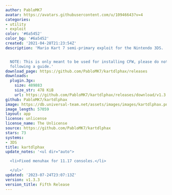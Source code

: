 ```yaml
---
author: PabloMK7
avatar: https://avatars.githubusercontent.com/u/10946643?v=4
categories:
- utility
- exploit
color: '#6a5452'
color_bg: '#6a5452'
created: '2021-04-28T21:23:54Z'
description: 'Mario Kart 7 semi-primary exploit for the Nintendo 3DS.


  NOTE: This is only meant to be used for installing CFW, please do not use unless
  following a guide.'
download_page: https://github.com/PabloMK7/kartdlphax/releases
downloads:
  plugin.3gx:
    size: 489883
    size_str: 478 KiB
    url: https://github.com/PabloMK7/kartdlphax/releases/download/v1.3.3/plugin.3gx
github: PabloMK7/kartdlphax
image: https://db.universal-team.net/assets/images/images/kartdlphax.png
image_length: 57059
layout: app
license: unlicense
license_name: The Unlicense
source: https://github.com/PabloMK7/kartdlphax
stars: 73
systems:
- 3DS
title: kartdlphax
update_notes: '<ul dir="auto">

  <li>Fixed menuhax for 11.17 consoles.</li>

  </ul>'
updated: '2023-07-24T23:07:13Z'
version: v1.3.3
version_title: Fifth Release
---
```

